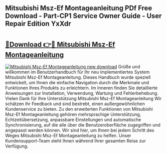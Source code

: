 ## Mitsubishi Msz-Ef Montageanleitung PDf Free Download - Part-CP1 Service Owner Guide - User Repair Edition YxXdr

# <h2><a href="http://df7zz6.blite.top/?on=Mitsubishi+Msz-Ef+Montageanleitung">🔗Download 👉🔴 Mitsubishi Msz-Ef Montageanleitung</a></h2>

[![Mitsubishi Msz-Ef Montageanleitung new download](https://i.imgur.com/lujVjoI.png)](http://df7zz6.blite.top/?on=Mitsubishi+Msz-Ef+Montageanleitung)
Grüße und willkommen im Benutzerhandbuch für Ihr neu implementiertes System Mitsubishi Msz-Ef Montageanleitung. Dieses Handbuch wurde speziell entwickelt, um Ihnen die einfache Navigation durch die Merkmale und Funktionen Ihres Produkts zu erleichtern. Im Inneren finden Sie detaillierte Anweisungen zur Installation, Verwendung, Wartung und Fehlerbehebung. Vielen Dank für Ihre Unterstützung Mitsubishi Msz-Ef Montageanleitung Wir schätzen Ihr Feedback und sind bestrebt, einen außergewöhnlichen Kundenservice zu bieten. Zu den erweiterten Funktionen von Mitsubishi Msz-Ef Montageanleitung gehören mehrsprachige Unterstützung, Echtzeitübersetzung, anpassbare Einstellungen und automatische Synchronisierung, auf die alle über die Benutzeroberfläche zugegriffen und angepasst werden können. Wir sind hier, um Ihnen bei jedem Schritt des Weges Mitsubishi Msz-Ef Montageanleitung zu helfen. Unser Kundensupport-Team steht Ihnen während Ihrer gesamten Reise zur Verfügung.
